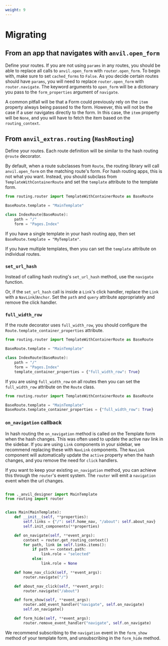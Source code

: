 ```yaml
---
weight: 9
---
```


# Migrating

## From an app that navigates with `anvil.open_form`

Define your routes. If you are not using `params` in any routes, you should be able to replace all calls to `anvil.open_form` with `router.open_form`. To begin with, make sure to set `cached_forms` to `False`. As you decide certain routes should have `params`, you will need to replace `router.open_form` with `router.navigate`. The keyword arguments to `open_form` will be a dictionary you pass to the `form_properties` argument of `navigate`.

A common pitfall will be that a Form could previously rely on the `item` property always being passed to the form. However, this will not be the case if a user navigates directly to the form. In this case, the `item` property will be `None`, and you will have to fetch the item based on the `routing_context`.

## From `anvil_extras.routing` (`HashRouting`)

Define your routes. Each route definition will be similar to the hash routing `@route` decorator.

By default, when a route subclasses from `Route`, the routing library will call `anvil.open_form` on the matching route's form. For hash routing apps, this is not what you want. Instead, you should subclass from `TemplateWithContainerRoute` and set the `template` attribute to the template form.

```python
from routing.router import TemplateWithContainerRoute as BaseRoute

BaseRoute.template = "MainTemplate"

class IndexRoute(BaseRoute):
    path = "/"
    form = "Pages.Index"
```

If you have a single template in your hash routing app, then set `BaseRoute.template = "MyTemplate"`.

If you have multiple templates, then you can set the `template` attribute on individual routes.

### `set_url_hash`

Instead of calling hash routing's `set_url_hash` method, use the `navigate` function.

Or, if the `set_url_hash` call is inside a `Link`'s click handler, replace the `Link` with a `NavLink`/`Anchor`. Set the `path` and `query` attribute appropriately and remove the click handler.

### `full_width_row`

If the route decorator uses `full_width_row`, you should configure the `Route.template_container_properties` attribute.

```python
from routing.router import TemplateWithContainerRoute as BaseRoute

BaseRoute.template = "MainTemplate"

class IndexRoute(BaseRoute):
    path = "/"
    form = "Pages.Index"
    template_container_properties = {"full_width_row": True}
```

If you are using `full_width_row` on all routes then you can set the `full_width_row` attribute on the `Route` class.

```python
from routing.router import TemplateWithContainerRoute as BaseRoute

BaseRoute.template = "MainTemplate"
BaseRoute.template_container_properties = {"full_width_row": True}

```

### `on_navigation` callback

In hash routing the `on_navigation` method is called on the Template form when the hash changes. This was often used to update the active nav link in the sidebar. If you are using `Link` components in your sidebar, we recommend replacing these with `NavLink` components. The `NavLink` component will automatically update the `active` property when the hash changes, and you remove the need for `click` handlers.

If you want to keep your existing `on_navigation` method, you can achieve this through the `router`'s event system. The `router` will emit a `navigation` event when the url changes.

```python

from ._anvil_designer import MainTemplate
from routing import router


class Main(MainTemplate):
    def __init__(self, **properties):
        self.links = {"/": self.home_nav, "/about": self.about_nav}
        self.init_components(**properties)

    def on_navigate(self, **event_args):
        context = router.get_routing_context()
        for path, link in self.links.items():
            if path == context.path:
                link.role = "selected"
            else:
                link.role = None

    def home_nav_click(self, **event_args):
        router.navigate("/")

    def about_nav_click(self, **event_args):
        router.navigate("/about")

    def form_show(self, **event_args):
        router.add_event_handler("navigate", self.on_navigate)
        self.on_navigate()

    def form_hide(self, **event_args):
        router.remove_event_handler("navigate", self.on_navigate)

```

We recommend subscribing to the `navigation` event in the `form_show` method of your template form, and unsubscribing in the `form_hide` method.
